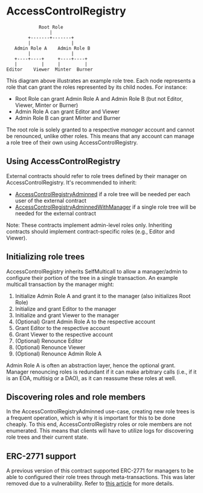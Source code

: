 # AccessControlRegistry

```
            Root Role
                |
        +-------+-------+
        |               |
   Admin Role A    Admin Role B
        |               |
   +----+----+     +----+----+
   |         |     |         |
Editor    Viewer  Minter  Burner
```

This diagram above illustrates an example role tree.
Each node represents a role that can grant the roles represented by its child nodes.
For instance:

- Root Role can grant Admin Role A and Admin Role B (but not Editor, Viewer, Minter or Burner)
- Admin Role A can grant Editor and Viewer
- Admin Role B can grant Minter and Burner

The root role is solely granted to a respective _manager_ account and cannot be renounced, unlike other roles.
This means that any account can manage a role tree of their own using AccessControlRegistry.

## Using AccessControlRegistry

External contracts should refer to role trees defined by their manager on AccessControlRegistry.
It's recommended to inherit:

- [AccessControlRegistryAdminned](./accesscontrolregistryadminned.md) if a role tree will be needed per each user of the external contract
- [AccessControlRegistryAdminnedWithManager](./accesscontrolregistryadminnedwithmanager.md) if a single role tree will be needed for the external contract

Note: These contracts implement admin-level roles only.
Inheriting contracts should implement contract-specific roles (e.g., Editor and Viewer).

## Initializing role trees

AccessControlRegistry inherits SelfMulticall to allow a manager/admin to configure their portion of the tree in a single transaction.
An example multicall transaction by the manager might:

1. Initialize Admin Role A and grant it to the manager (also initializes Root Role)
1. Initialize and grant Editor to the manager
1. Initialize and grant Viewer to the manager
1. (Optional) Grant Admin Role A to the respective account
1. Grant Editor to the respective account
1. Grant Viewer to the respective account
1. (Optional) Renounce Editor
1. (Optional) Renounce Viewer
1. (Optional) Renounce Admin Role A

Admin Role A is often an abstraction layer, hence the optional grant.
Manager renouncing roles is redundant if it can make arbitrary calls (i.e., if it is an EOA, multisig or a DAO), as it can reassume these roles at well.

## Discovering roles and role members

In the AccessControlRegistryAdminned use-case, creating new role trees is a frequent operation, which is why it is important for this to be done cheaply.
To this end, AccessControlRegistry roles or role members are not enumerated.
This means that clients will have to utilize logs for discovering role trees and their current state.

## ERC-2771 support

A previous version of this contract supported ERC-2771 for managers to be able to configured their role trees through meta-transactions.
This was later removed due to a vulnerability.
Refer to [this article](https://medium.com/api3/accesscontrolregistry-contract-vulnerability-related-to-openzeppelin-dependencies-2baafd47db7a) for more details.
